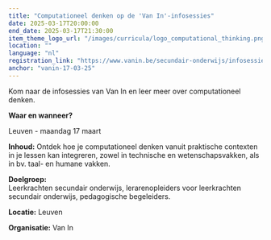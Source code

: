 ```yaml
---
title: "Computationeel denken op de 'Van In'-infosessies"
date: 2025-03-17T20:00:00
end_date: 2025-03-17T21:30:00
item_theme_logo_url: "/images/curricula/logo_computational_thinking.png"
location: ""
language: "nl"
registration_link: "https://www.vanin.be/secundair-onderwijs/infosessies/infosessies-op-locatie/"
anchor: "vanin-17-03-25"
---
```

Kom naar de infosessies van Van In en leer meer over computationeel denken.

**Waar en wanneer?**

Leuven - maandag 17 maart


**Inhoud:** Ontdek hoe je computationeel denken vanuit praktische contexten in je lessen kan integreren, zowel in technische en wetenschapsvakken, als in bv. taal- en humane vakken.

**Doelgroep:** <br>
Leerkrachten secundair onderwijs, lerarenopleiders voor leerkrachten secundair onderwijs, pedagogische begeleiders.

**Locatie:** Leuven

**Organisatie:** Van In
